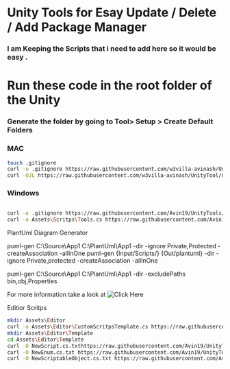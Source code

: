 # Unity Tools for Esay Update / Delete / Add Package Manager

### I am Keeping the Scripts that i need to  add here so it would be easy .


# Run these code in the root folder of the Unity 

### Generate the folder by going to Tool> Setup > Create Default Folders


### MAC 


```bash
touch .gitignore
curl -o .gitignore https://raw.githubusercontent.com/w3villa-avinash/UnityTool/main/.gitignore
curl -OJL https://raw.githubusercontent.com/w3villa-avinash/UnityTool/main/Tools.cs


```
### Windows 

```bash

curl -o .gitignore https://raw.githubusercontent.com/Avin19/UnityTools/main/.gitignore
curl -o Assets\Scritps\Tools.cs https://raw.githubusercontent.com/Avin19/UnityTools/main/Tools.cs 
```


PlantUml Diagram Generator 

puml-gen C:\Source\App1 C:\PlantUml\App1 -dir -ignore Private,Protected -createAssociation -allInOne
puml-gen {Input/Scripts/} {Out/plantuml} -dir -ignore Private,protected -createAssociation -allInOne 


puml-gen C:\Source\App1 C:\PlantUml\App1 -dir -excludePaths bin,obj,Properties


For more information take a look at 
![Click Here](https://github.com/pierre3/PlantUmlClassDiagramGenerator)



Editior Scritps 

```bash 
mkdir Assets\Editor
curl -o Assets\Editor\CustomScritpsTemplate.cs https://raw.githubusercontent.com/Avin19/UnityTools/main/CustomScriptsTemplate.cs
mkdir Assets\Editor\Template
cd Assets\Editor\Template 
curl -O NewScript.cs.txthttps://raw.githubusercontent.com/Avin19/UnityTools/main/Template/NewScript.cs.txt 
curl -O NewEnum.cs.txt https://raw.githubusercontent.com/Avin19/UnityTools/main/Template/NewEnum.cs.txt 
curl -O NewScriptableObject.cs.txt https://raw.githubusercontent.com/Avin19/UnityTools/main/Template/NewScriptableObject.cs.txt

```